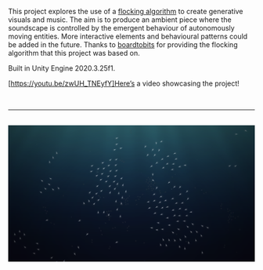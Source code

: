 This project explores the use of a [flocking algorithm](https://codeheir.com/2021/03/27/the-flocking-algorithm/) to create generative visuals and music. The aim is to produce an ambient piece where the soundscape is controlled by the emergent behaviour of autonomously moving entities. More interactive elements and behavioural patterns could be added in the future. Thanks to [boardtobits](https://github.com/boardtobits/flocking-algorithm) for providing the flocking algorithm that this project was based on. 

Built in Unity Engine 2020.3.25f1.

[https://youtu.be/zwUH_TNEyfY]Here’s a video showcasing the project! 

<br>

---

<br>

<img src="https://github.com/Eeelis/flocker/blob/main/Images/Flock.png" width="1200">

<br>
